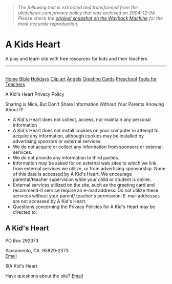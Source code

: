 > *The following text is extracted and transformed from the akidsheart.com privacy policy that was archived on 2004-12-04. Please check the [original snapshot on the Wayback Machine](https://web.archive.org/web/20041204073628id_/http%3A//akidsheart.com/privacy.htm) for the most accurate reproduction.*

# A Kids Heart

A play and learn site with free resources for kids and their teachers  
  
---  
  
[](https://web.archive.org/web/20041204073628id_/http%3A//akidsheart.com/index.html)[](https://web.archive.org/web/20041204073628id_/http%3A//akidsheart.com/index.html)  
[Home](http://www.akidsheart.com/) [Bible](http://www.akidsheart.com/bible/bible.htm) [Holidays](http://www.akidsheart.com/holidays/holidays.htm) [Clip art](http://www.akidsheart.com/misc/clip.htm) [ Angels](http://www.akidsheart.com/angela/angela.htm) [Greeting Cards](http://www.akidsheart.com/misc/cardshop.htm) [Preschool](http://www.akidsheart.com/threer/lvl1/lvl1.htm) [Tools for Teachers](http://www.akidsheart.com/threer/ttools.htm)

A Kid's Heart Privacy Policy

Sharing is Nice, But Don't Share Information Without Your Parents Knowing About It!

  * A Kid's Heart does not collect, access, nor maintain any personal information
  * A Kid's Heart does not install cookies on your computer in attempt to acquire any information, although cookies may be installed by advertising sponsors or external services.
  * We do not acquire or collect any information from sponsors or external services.
  * We do not provide any information to third parties.
  * Information may be asked for on external web sites to which we link, from external services we utilize, or from advertising sponsorship. None of this data is accessed by A Kid's Heart. We encourage parental/teacher supervision while your child or student is online.
  * External services utilized on the site, such as the greeting card and recommend-it service require an e-mail address. Do not utilize these services without your parent/ teacher's permission. E-mail addresses are not accessed by A Kid's Heart. 
  * Questions concerning the Privacy Policies for A Kid's Heart may be directed to: 

A Kid's Heart  
---  
  
PO Box 292373  
  
Sacramento, CA  95829-2373  
[Email](mailto:RoxieCarroll@aol.com)  
  
[](https://web.archive.org/web/20041204073628id_/http%3A//akidsheart.com/threer/lvl1/lvl1.htm) [](https://web.archive.org/web/20041204073628id_/http%3A//akidsheart.com/holidays/holidays.htm) [](https://web.archive.org/web/20041204073628id_/http%3A//akidsheart.com/bible/bible.htm) [](https://web.archive.org/web/20041204073628id_/http%3A//akidsheart.com/misc/clip.htm) [](https://web.archive.org/web/20041204073628id_/http%3A//akidsheart.com/angela/angela.htm) [](https://web.archive.org/web/20041204073628id_/http%3A//akidsheart.com/misc/cardshop.htm)

©A Kid's Heart

Have questions about the site?  [Email](mailto:RoxieCarroll@aol.com)
